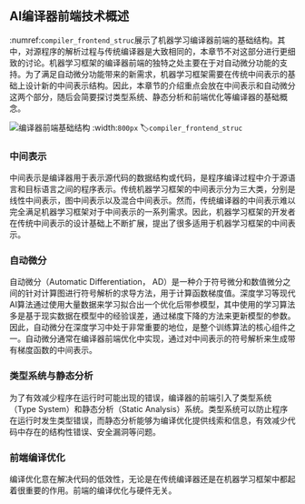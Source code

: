 AI编译器前端技术概述
----

 :numref:`compiler_frontend_struc`展示了机器学习编译器前端的基础结构。其中，对源程序的解析过程与传统编译器是大致相同的，本章节不对这部分进行更细致的讨论。机器学习框架的编译器前端的独特之处主要在于对自动微分功能的支持。为了满足自动微分功能带来的新需求，机器学习框架需要在传统中间表示的基础上设计新的中间表示结构。因此，本章节的介绍重点会放在中间表示和自动微分这两个部分，随后会简要探讨类型系统、静态分析和前端优化等编译器的基础概念。

![编译器前端基础结构](../img/ch04/编译器前端基础架构.svg)
:width:`800px`
:label:`compiler_frontend_struc`

### 中间表示

中间表示是编译器用于表示源代码的数据结构或代码，是程序编译过程中介于源语言和目标语言之间的程序表示。传统机器学习框架的中间表示分为三大类，分别是线性中间表示，图中间表示以及混合中间表示。然而，传统编译器的中间表示难以完全满足机器学习框架对于中间表示的一系列需求。因此，机器学习框架的开发者在传统中间表示的设计基础上不断扩展，提出了很多适用于机器学习框架的中间表示。

### 自动微分

自动微分（Automatic Differentiation，
AD）是一种介于符号微分和数值微分之间的针对计算图进行符号解析的求导方法，用于计算函数梯度值。深度学习等现代AI算法通过使用大量数据来学习拟合出一个优化后带参模型，其中使用的学习算法多是基于现实数据在模型中的经验误差，通过梯度下降的方法来更新模型的参数。因此，自动微分在深度学习中处于非常重要的地位，是整个训练算法的核心组件之一。自动微分通常在编译器前端优化中实现，通过对中间表示的符号解析来生成带有梯度函数的中间表示。

### 类型系统与静态分析

为了有效减少程序在运行时可能出现的错误，编译器的前端引入了类型系统（Type
System）和静态分析（Static
Analysis）系统。类型系统可以防止程序在运行时发生类型错误，而静态分析能够为编译优化提供线索和信息，有效减少代码中存在的结构性错误、安全漏洞等问题。

### 前端编译优化

编译优化意在解决代码的低效性，无论是在传统编译器还是在机器学习框架中都起着很重要的作用。前端的编译优化与硬件无关。
